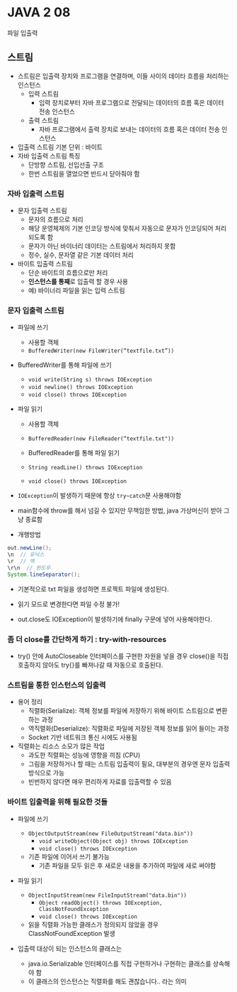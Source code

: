 # JAVA 2 08
파일 입출력

## 스트림
- 스트림은 입출력 장치와 프로그램을 연결하며, 이들 사이의 데이타 흐름을 처리하는 인스턴스 
  - 입력 스트림
    - 입력 장치로부터 자바 프로그램으로 전달되는 데이터의 흐름 혹은 데이터 전송 인스턴스
  - 출력 스트림
    - 자바 프로그램에서 출력 장치로 보내는 데이터의 흐름 혹은 데이터 전송 인스턴스
- 입출력 스트림 기본 단위 : 바이트
- 자바 입출력 스트림 특징
  - 단방향 스트림, 선입선출 구조
  - 한번 스트림을 열었으면 반드시 닫아줘야 함

### 자바 입출력 스트림
- 문자 입출력 스트림
  - 문자의 흐름으로 처리
  - 해당 운영체제의 기본 인코딩 방식에 맞춰서 자동으로 문자가 인코딩되어 처리되도록 함
  - 문자가 아닌 바이너리 데이터는 스트림에서 처리하지 못함
  - 정수, 실수, 문자열 같은 기본 데이터 처리
- 바이트 입출력 스트림
  - 단순 바이트의 흐름으로만 처리
  - **인스턴스를 통째**로 입출력 할 경우 사용
  - 예) 바이너리 파일을 읽는 입력 스트림

### 문자 입출력 스트림
- 파일에 쓰기
  - 사용할 객체  
  - ```BufferedWriter(new FileWriter(“textfile.txt”))```  
- BufferedWriter를 통해 파일에 쓰기
  - ```void write(String s) throws IOException```  
  - ```void newline() throws IOException```  
  - ```void close() throws IOException```  
- 파일 읽기
  - 사용할 객체
  - ```BufferedReader(new FileReader(“textfile.txt"))```

  - BufferedReader를 통해 파일 읽기  
  - ```String readLine() throws IOException```  
  - ```void close() throws IOException``` 
- ```IOException```이 발생하기 때문에 항상 ```try~catch```문 사용해야함

- main함수에 throw를 해서 넘길 수 있지만 무책임한 방법, java 가상머신이 받아 그냥 종료함  
- 개행방법
```java
out.newLine();
\n  // 유닉스
\r  // 맥
\r\n  // 윈도우
System.lineSeparator();
```  

- 기본적으로 txt 파일을 생성하면 프로젝트 파일에 생성된다.
- 읽기 모드로 변경한다면 파일 수정 불가!

- out.close도 IOException이 발생하기에 finally 구문에 넣어 사용해야한다.

### 좀 더 close를 간단하게 하기 : try-with-resources
- try() 안에 AutoCloseable 인터페이스를 구현한 자원을 넣을 경우 close()을 직접 호출하지 않아도 try{}를 빠져나갈 때 자동으로 호출된다.

### 스트림을 통한 인스턴스의 입출력
- 용어 정리
    - 직렬화(Serialize): 객체 정보를 파일에 저장하기 위해 바이트 스트림으로 변환하는 과정
    - 역직렬화(Deserialize): 직렬화로 파일에 저장된 객체 정보를 읽어 들이는 과정
    - Socket 기반 네트워크 통신 시에도 사용됨
- 직렬화는 리소스 소모가 많은 작업
  - 과도한 직렬화는 성능에 영향을 끼침 (CPU)
  - 그림을 저장하거나 할 때는 스트림 입출력이 필요, 대부분의 경우엔 문자 입출력 방식으로 가능
  - 빈번하지 않다면 매우 편리하게 자료를 입출력할 수 있음

### 바이트 입출력을 위해 필요한 것들
- 파일에 쓰기
  - ```ObjectOutputStream(new FileOutputStream("data.bin"))```
    - ```void writeObject(Object obj) throws IOException```
    - ```void close() throws IOException```
  - 기존 파일에 이어서 쓰기 불가능
    - 기존 파일을 모두 읽은 후 새로운 내용을 추가하여 파일에 새로 써야함
- 파일 읽기
  - ```ObjectInputStream(new FileInputStream("data.bin"))```
    - ```Object readObject() throws IOException, ClassNotFoundException```
    - ```void close() throws IOException```
  - 읽을 직렬화 가능한 클래스가 정의되지 않았을 경우 ClassNotFoundException 발생  

- 입출력 대상이 되는 인스턴스의 클래스는
  - java.io.Serializable 인터페이스를 직접 구현하거나 구현하는 클래스를 상속해야 함 
  - 이 클래스의 인스턴스는 직렬화를 해도 괜찮습니다.. 라는 의미